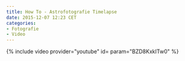 ```yaml
---
title: How To - Astrofotografie Timelapse
date: 2015-12-07 12:23 CET
categories: 
- Fotografie
- Video
---
```


{% include video provider="youtube" id= param="BZD8KxkITw0" %}

